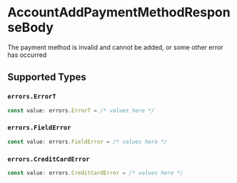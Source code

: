 # AccountAddPaymentMethodResponseBody

The payment method is invalid and cannot be added, or some other error has occurred


## Supported Types

### `errors.ErrorT`

```typescript
const value: errors.ErrorT = /* values here */
```

### `errors.FieldError`

```typescript
const value: errors.FieldError = /* values here */
```

### `errors.CreditCardError`

```typescript
const value: errors.CreditCardError = /* values here */
```

